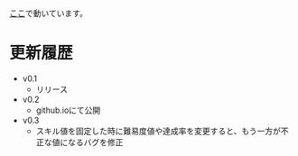 [ここ](http://hidollara.github.com/skillcalc)で動いています。

# 更新履歴
- v0.1
  - リリース
- v0.2
  - github.ioにて公開
- v0.3
  - スキル値を固定した時に難易度値や達成率を変更すると、もう一方が不正な値になるバグを修正

